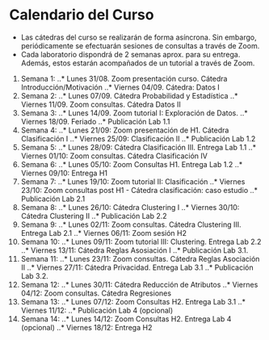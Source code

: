 # Calendario del Curso

* Las cátedras del curso se realizarán de forma asíncrona. Sin embargo, periódicamente se efectuarán sesiones de consultas a través de Zoom.
* Cada laboratorio dispondrá de 2 semanas aprox. para su entrega. Además, estos estarán acompañados de un tutorial a través de Zoom. 

1. Semana 1:
	..* Lunes 31/08. Zoom presentación curso. Cátedra Introducción/Motivación
	..* Viernes 04/09. Cátedra: Datos I
2. Semana 2:
	..* Lunes 07/09. Cátedra Probabilidad y Estadística
	..* Viernes 11/09. Zoom consultas. Cátedra Datos II
3. Semana 3:
	..* Lunes 14/09. Zoom tutorial I: Exploración de Datos. 
	..* Viernes 18/09. Feriado
	..* Publicación Lab 1.1
4. Semana 4:
	..* Lunes 21/09: Zoom presentación de H1. Cátedra Clasificación I
	..* Viernes 25/09: Clasificación II
	..* Publicación Lab 1.2
5. Semana 5:
	..* Lunes 28/09: Cátedra Clasificación III. Entrega Lab 1.1
	..* Viernes 01/10: Zoom consultas. Cátedra Clasificación IV
6. Semana 6:
	..* Lunes 05/10: Zoom Consultas H1. Entrega Lab 1.2
	..* Viernes 09/10: Entrega H1
7. Semana 7:
	..* Lunes 19/10: Zoom tutorial II: Clasificación
	..* Viernes 23/10: Zoom consultas post H1 - Cátedra clasificación: caso estudio
	..* Publicación Lab 2.1
8. Semana 8: 
	..* Lunes 26/10: Cátedra Clustering I
	..* Viernes 30/10: Cátedra Clustering II
	..* Publicación Lab 2.2
9. Semana 9:
	..* Lunes 02/11: Zoom consultas. Cátedra Clustering III. Entrega Lab 2.1
	..* Viernes 06/11: Zoom sesión H2
10. Semana 10:
	..* Lunes 09/11: Zoom tutorial III: Clustering. Entrega Lab 2.2
	..* Viernes 13/11: Cátedra Reglas Asosiación I
	..* Publicación Lab 3.1.
11. Semana 11:
	..* Lunes 23/11: Zoom consultas. Cátedra Reglas Asociación II
	..* Viernes 27/11: Cátedra Privacidad. Entrega Lab 3.1 
	..* Publicación Lab 3.2.
12. Semana 12:
	..* Lunes 30/11: Cátedra Reducción de Atributos
	..* Viernes 04/12: Zoom consultas. Cátedra Regresiones
13. Semana 13:
	..* Lunes 07/12: Zoom Consultas H2. Entrega Lab 3.1 
	..* Viernes 11/12:
	..* Publicación Lab 4 (opcional)
14. Semana 14: 
	..* Lunes 14/12: Zoom Consultas H2. Entrega Lab 4 (opcional) 
	..* Viernes 18/12: Entrega H2